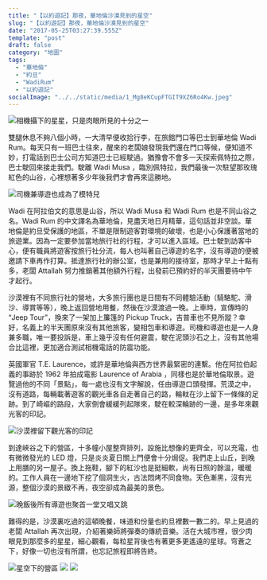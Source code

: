 ```yaml
---
title: "【以約遊記】那夜，華地倫沙漠見到的星空"
slug: "【以約遊記】那夜，華地倫沙漠見到的星空"
date: "2017-05-25T03:27:39.555Z"
template: "post"
draft: false
category: "地圖"
tags:
  - "華地倫"
  - "約旦"
  - "WadiRum"
  - "以約遊記"
socialImage: "../../static/media/1_Mg8eKCupFTGIT9XZ6Ro4Kw.jpeg"
---
```


![相機攝下的星星，只是肉眼所見的十分之一](media/1_FBEVGvoMqedq5w0Lz9k1oQ.jpeg)

雙腿休息不夠八個小時，一大清早便收拾行李，在旅館門口等巴士到華地倫 Wadi Rum。每天只有一班巴士往來，醒來的老闆娘發現我們還在門口等候，便知道不妙，打電話到巴士公司方知道巴士已經駛過。猶豫會不會多一天探索佩特拉之際，巴士駛回來接走我們。駛離 Wadi Musa ，臨別佩特拉，我們最後一次駐望那玫瑰紅色的山谷，心裡想著多少年後我們才會再來這勝地。

![司機兼導遊也成為了模特兒](media/1_fI5QJ5VuuBRxUtVHu2fSdQ.jpeg)

Wadi 在阿拉伯文的意思是山谷，所以 Wadi Musa 和 Wadi Rum 也是不同山谷之名。Wadi Rum 的中文譯名為華地倫，見盡天地日月精華，這句話並非空談。華地倫是約旦受保護的地區，不單是限制遊客對環境的破壞，也是小心保護著當地的旅遊業。因為一定要參加當地旅行社的行程，才可以進入區域。巴士駛到訪客中心，便有職員將遊客按旅行社分流，每人也叫著自己導遊的名字，沒有導遊的便被邀請下車再作打算。抵達旅行社的辦公室，也是兼用的接待室，那時才早上十點有多，老闆 Attallah 努力推銷著其他額外行程，出發前已預約好的半天團要待中午才起行。

沙漠裡有不同旅行社的營地，大多旅行團也是日間有不同體驗活動（騎駱駝、滑沙、導賞等等），晚上返回營地用餐，然後在沙漠渡過一晚。上車時，宣傳時的 “Jeep Tour”，換來了一架加上簾篷的 Pickup Truck，吉普車也不見所蹤？幸好，名義上的半天團原來沒有其他旅客，變相包車和導遊。司機和導遊也是一人身兼多職，唯一要投訴是，車上幾乎沒有任何避震，駛在泥頭沙石之上，沒有其他場合比這裡，更加適合測試相機電話的防震功能。

英國軍官 T.E. Laurence，或許是華地倫與西方世界最緊密的連繫。他在阿拉伯起義的事跡於 1962 年拍成電影 Laurence of Arabia ，同樣也是於華地倫取景。遊覽過他的不同「景點」，每一處也沒有文字解說，任由導遊口頭發揮。荒漠之中，沒有道路，每輛載著遊客的觀光車各自走著自己的路，輪軚在沙上留下一條條的足跡。到了崎嶇的路段，大家倒會緩緩列起隊來，駛在較深輪跡的一邊，是多年來觀光客的印記。

![沙漠裡留下觀光客的印記](media/1_Mg8eKCupFTGIT9XZ6Ro4Kw.jpeg)

到達峽谷之下的營區，十多幢小屋整齊排列，設施比想像的更齊全，可以充電，也有微微發光的 LED 燈，只是炎炎夏日關上門便會十分焗促。我們走上山丘，到晚上用膳的另一屋子。換上拖鞋，腳下的紅沙也是挺細軟，尚有日照的餘溫，暖暖的。工作人員在一邊地下挖了個洞生火，古法悶烤不同食物。天色漸黑，沒有光源，整個沙漠的景緻不再，夜空卻成為最美的景色。

![晚飯後所有導遊也聚首一堂又唱又跳](media/1_aYqHHAZVrahLwglQ_-iMIA.jpeg)

難得的是，沙漠裏吃過的這頓晚餐，味道和份量也約旦裡數一數二的。早上見過的老闆 Attallah 再次出現，介紹著樂師將彈奏的傳統音樂。活在大城市裡，很少肉眼見到那麼多的星星，細心觀看，每粒星背後也有著更多更遙遠的星球。穹蒼之下，好像一切也沒有所謂，也忘記旅程即將告終。

![星空下的營區](media/1_GKjKn9Pv3EE7zCnr31rzcA.jpeg)
![](media/1_u6bWkUTTonnvugpsGoTsTg.jpeg)
![](media/1_T5zbBJa6zBG4q-VsjwcKLw.jpeg)
